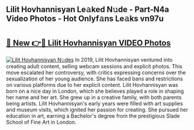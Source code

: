 ## Lilit Hovhannisyan Le𝚊ked N𝚞de - Part-N4a Video Photos - Hot Onlyf𝚊ns Le𝚊ks vn97u

# <h2><a href="http://ab4769.deff.icu/?id=Lilit+Hovhannisyan">🔗 New 👉🔴 Lilit Hovhannisyan VIDEO Photos</a></h2>

[![Lilit Hovhannisyan N𝚞des](https://i.imgur.com/rIISA9y.gif)](http://ab4769.deff.icu/?id=Lilit+Hovhannisyan)
In 2019, Lilit Hovhannisyan ventured into creating adult content, selling webcam sessions and explicit photos. This move escalated her controversy, with critics expressing concerns over the sexualization of her young audience. She has faced bans and restrictions on various platforms due to her explicit content. Lilit Hovhannisyan was born on a nice day in London, which she believes played a role in shaping her name and her art. She grew up in a creative family, with both parents being artists. Lilit Hovhannisyan's early years were filled with art supplies and museum visits, which ignited her passion for creating. She pursued her education in art, earning a Bachelor's degree from the prestigious Slade School of Fine Art in London.
